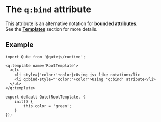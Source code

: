 # The `q:bind` attribute

This attribute is an alternative notation for **bounded attributes**.  \
See the **[Templates](#/model/templates)** section for more details.

## Example

```jsq
import Qute from '@qutejs/runtime';

<q:template name='RootTemplate'>
  <ul>
  	<li style={'color:'+color}>Using jsx like notation</li>
  	<li q:bind-style="'color:'+color">Using 'q:bind' atribute</li>
  </ul>
</q:template>

export default Qute(RootTemplate, {
	init() {
		this.color = 'green';
	}
});
```
